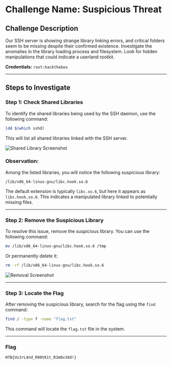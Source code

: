 # Challenge Name: Suspicious Threat

## Challenge Description

Our SSH server is showing strange library linking errors, and critical folders seem to be missing despite their confirmed existence. Investigate the anomalies in the library loading process and filesystem. Look for hidden manipulations that could indicate a userland rootkit. 

**Credentials:** `root:hackthebox`

---

## Steps to Investigate

### Step 1: Check Shared Libraries
To identify the shared libraries being used by the SSH daemon, use the following command:

```bash
ldd $(which sshd)
```

This will list all shared libraries linked with the SSH server.

![Shared Library Screenshot](https://github.com/user-attachments/assets/0721ad96-cc15-4029-983b-cbb143af0499)

### Observation:
Among the listed libraries, you will notice the following suspicious library:

```
/lib/x86_64-linux-gnu/libc.hook.so.6
```

The default extension is typically `libc.so.6`, but here it appears as `libc.hook.so.6`. This indicates a manipulated library linked to potentially missing files.

---

### Step 2: Remove the Suspicious Library
To resolve this issue, remove the suspicious library. You can use the following command:

```bash
mv /lib/x86_64-linux-gnu/libc.hook.so.6 /tmp
```

Or permanently delete it:

```bash
rm -rf /lib/x86_64-linux-gnu/libc.hook.so.6
```

![Removal Screenshot](https://github.com/user-attachments/assets/e740da8e-9eb5-4c3b-80ab-40a58189fdef)

---

### Step 3: Locate the Flag
After removing the suspicious library, search for the flag using the `find` command:

```bash
find / -type f -name "flag.txt"
```

This command will locate the `flag.txt` file in the system.

---

### Flag
```
HTB{Us3rL4nd_R00tK1t_R3m0v3dd!}
```

